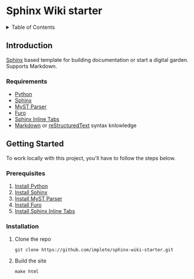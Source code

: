 # Sphinx Wiki starter

<details>
  <summary>Table of Contents</summary>
  <ol>
    <li>
      <a href="#introduction">Introduction</a>
      <ul>
        <li><a href="#requirements">Requirements</a></li>
      </ul>
    </li>
    <li>
      <a href="#getting-started">Getting Started</a>
      <ul>
        <li><a href="#prerequisites">Prerequisites</a></li>
        <li><a href="#installation">Installation</a></li>
      </ul>
    </li>
  </ol>
</details>

<!-- start index -->
## Introduction

[Sphinx][] based template for building documentation or start a digital garden. Supports Markdown. 

### Requirements

* [Python][]
* [Sphinx][]
* [MyST Parser][myst-parser]
* [Furo][]
* [Sphinx Inline Tabs][sphinx-inline-tabs]
* [Markdown][] or [reStructuredText][] syntax knlowledge

## Getting Started

To work locally with this project, you'll have to follow the steps below.

### Prerequisites

1. [Install Python][python-install]
2. [Install Sphinx][sphinx-install]
3. [Install MyST Parser][myst-parser-install]
4. [Install Furo][furo-install]
4. [Install Sphinx Inline Tabs][sphinx-inline-tabs-install]

### Installation

1. Clone the repo
   ```shell
   git clone https://github.com/implete/sphinx-wiki-starter.git
   ```

2. Build the site
   ```shell
   make html
   ```

[python]: https://docs.python-guide.org/
[sphinx]: https://github.com/sphinx-doc/sphinx
[myst-parser]: https://github.com/executablebooks/MyST-Parser  
[furo]: https://github.com/pradyunsg/furo
[sphinx-inline-tabs]: https://github.com/pradyunsg/sphinx-inline-tabs
[markdown]: https://wikiless.org/wiki/Markdown?lang=en
[restructuredtext]: https://wikiless.org/wiki/ReStructuredText?lang=en
[python-install]: https://docs.python-guide.org/starting/installation/
[sphinx-install]: https://www.sphinx-doc.org/en/master/usage/installation.html
[myst-parser-install]: https://myst-parser.readthedocs.io/en/latest/sphinx/intro.html#install-the-myst-parser
[furo-install]: https://pradyunsg.me/furo/quickstart/#quickstart
[sphinx-inline-tabs-install]: https://github.com/pradyunsg/sphinx-inline-tabs#installation
<!-- end index -->

